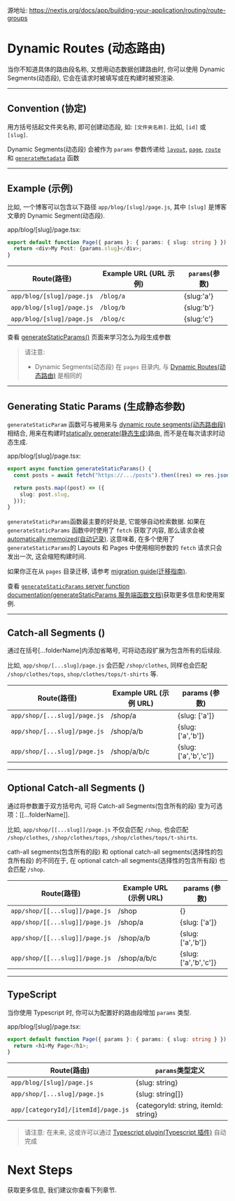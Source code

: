 源地址: https://nextjs.org/docs/app/building-your-application/routing/route-groups

# Dynamic Routes (动态路由)

当你不知道具体的路由段名称, 又想用动态数据创建路由时, 你可以使用 Dynamic Segments(动态段), 它会在请求时被填写或在构建时被预渲染.

---

## Convention (协定)

用方括号括起文件夹名称, 即可创建动态段, 如: `[文件夹名称]`. 比如, `[id]` 或 `[slug]`.

Dynamic Segments(动态段) 会被作为 `params` 参数传递给 [`layout`](https://nextjs.org/docs/app/api-reference/file-conventions/layout), [`page`](https://nextjs.org/docs/app/api-reference/file-conventions/page), [`route`](https://nextjs.org/docs/app/building-your-application/routing/route-handlers) 和 [`generateMetadata`](https://nextjs.org/docs/app/api-reference/functions/generate-metadata#generatemetadata-function) 函数

---

## Example (示例)

比如, 一个博客可以包含以下路径 `app/blog/[slug]/page.js`, 其中 `[slug]` 是博客文章的 Dynamic Segment(动态段).

app/blog/[slug]/page.tsx:

```typescript
export default function Page({ params }: { params: { slug: string } }) {
  return <div>My Post: {params.slug}</div>;
}
```

| Route(路径)               | Example URL (URL 示例) | `params`(参数) |
| ------------------------- | ---------------------- | -------------- |
| `app/blog/[slug]/page.js` | `/blog/a`              | {slug:'a'}     |
| `app/blog/[slug]/page.js` | `/blog/b`              | {slug:'b'}     |
| `app/blog/[slug]/page.js` | `/blog/c`              | {slug:'c'}     |

查看 [generateStaticParams()](https://nextjs.org/docs/app/building-your-application/routing/dynamic-routes#generating-static-params) 页面来学习怎么为段生成参数

> 请注意:
>
> - Dynamic Segments(动态段) 在 `pages` 目录内, 与 [Dynamic Routes(动态路由)](https://nextjs.org/docs/app/building-your-application/routing/dynamic-routes) 是相同的

---

## Generating Static Params (生成静态参数)

`generateStaticParam` 函数可与被用来与 [dynamic route segments(动态路由段)](https://nextjs.org/docs/app/building-your-application/routing/dynamic-routes) 相结合, 用来在构建时[statically generate(静态生成)](https://nextjs.org/docs/app/building-your-application/rendering/server-components#static-rendering-default)路由, 而不是在每次请求时动态生成.

app/blog/[slug]/page.tsx:

```typescript
export async function generateStaticParams() {
  const posts = await fetch("https://.../posts").then((res) => res.json());

  return posts.map((post) => ({
    slug: post.slug,
  }));
}
```

`generateStaticParams`函数最主要的好处是, 它能够自动检索数据. 如果在 `generateStaticParams` 函数中时使用了 `fetch` 获取了内容, 那么请求会被 [automatically memoized(自动记录)](https://nextjs.org/docs/app/building-your-application/caching#request-memoization). 这意味着, 在多个使用了 `generateStaticParams`的 Layouts 和 Pages 中使用相同参数的 `fetch` 请求只会发出一次, 这会缩短构建时间.

如果你正在从 `pages` 目录迁移, 请参考 [migration guide(迁移指南)](https://nextjs.org/docs/app/building-your-application/upgrading/app-router-migration#dynamic-paths-getstaticpaths).

查看 [`generateStaticParams` server function documentation(generateStaticParams 服务端函数文档)](https://nextjs.org/docs/app/api-reference/functions/generate-static-params)获取更多信息和使用案例.

---

## Catch-all Segments ()

通过在括号[...folderName]内添加省略号, 可将动态段扩展为包含所有的后续段.

比如, `app/shop/[...slug]/page.js` 会匹配 `/shop/clothes`, 同样也会匹配 `/shop/clothes/tops`, `shop/clothes/tops/t-shirts` 等.

| Route(路径)                  | Example URL (示例 URL) | params (参数)         |
| ---------------------------- | ---------------------- | --------------------- |
| `app/shop/[...slug]/page.js` | /shop/a                | {slug: ['a']}         |
| `app/shop/[...slug]/page.js` | /shop/a/b              | {slug: ['a','b']}     |
| `app/shop/[...slug]/page.js` | /shop/a/b/c            | {slug: ['a','b','c']} |

---

## Optional Catch-all Segments ()

通过将参数置于双方括号内, 可将 Catch-all Segments(包含所有的段) 变为可选项：[[...folderName]].

比如, `app/shop/[[...slug]]/page.js` 不仅会匹配 `/shop`, 也会匹配 `/shop/clothes`, `/shop/clothes/tops`, `/shop/clothes/tops/t-shirts`.

cath-all segments(包含所有的段) 和 optional catch-all segments(选择性的包含所有段) 的不同在于, 在 optional catch-all segments(选择性的包含所有段) 也会匹配 `/shop`.

| Route(路径)                    | Example URL (示例 URL) | params (参数)         |
| ------------------------------ | ---------------------- | --------------------- |
| `app/shop/[[...slug]]/page.js` | /shop                  | {}                    |
| `app/shop/[[...slug]]/page.js` | /shop/a                | {slug: ['a']}         |
| `app/shop/[[...slug]]/page.js` | /shop/a/b              | {slug: ['a','b']}     |
| `app/shop/[[...slug]]/page.js` | /shop/a/b/c            | {slug: ['a','b','c']} |

---

## TypeScript

当你使用 Typescript 时, 你可以为配置好的路由段增加 `params` 类型.

app/blog/[slug]/page.tsx:

```typescript
export default function Page({ params }: { params: { slug: string } }) {
  return <h1>My Page</h1>;
}
```

| Route(路由)                         | `params`类型定义                     |
| ----------------------------------- | ------------------------------------ |
| `app/blog/[slug]/page.js`           | {slug: string}                       |
| `app/shop/[...slug]/page.js`        | {slug: string[]}                     |
| `app/[categoryId]/[itemId]/page.js` | {categoryId: string, itemId: string} |

> 请注意: 在未来, 这或许可以通过 [Typescript plugin(Typescript 插件)](https://nextjs.org/docs/app/building-your-application/configuring/typescript#typescript-plugin) 自动完成

# Next Steps

获取更多信息, 我们建议你查看下列章节.
